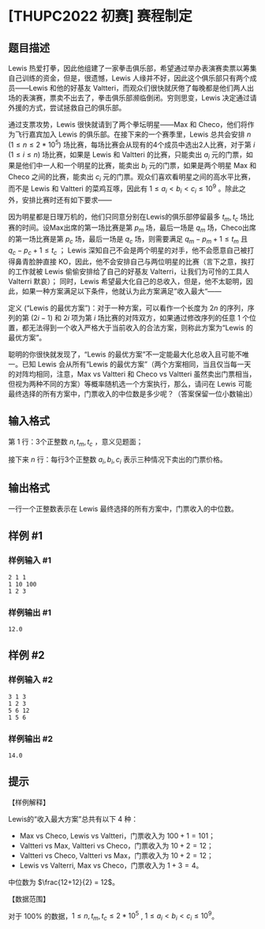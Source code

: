 # [THUPC2022 初赛] 赛程制定

## 题目描述

Lewis 热爱打拳，因此他组建了一家拳击俱乐部，希望通过举办表演赛卖票以筹集自己训练的资金，但是，很遗憾，Lewis 人缘并不好，因此这个俱乐部只有两个成员——Lewis 和他的好基友 Valtteri，而观众们很快就厌倦了每晚都是他们两人出场的表演赛，票卖不出去了，拳击俱乐部濒临倒闭。穷则思变，Lewis 决定通过请外援的方式，尝试拯救自己的俱乐部。

通过支票攻势，Lewis 很快就请到了两个拳坛明星——Max 和 Checo，他们将作为飞行嘉宾加入 Lewis 的俱乐部。在接下来的一个赛季里，Lewis 总共会安排 $n$ $(1 \le n \le 2*10^5)$ 场比赛，每场比赛会从现有的4个成员中选出2人比赛，对于第 $i$ $(1 \le i \le n)$ 场比赛，如果是 Lewis 和 Valtteri 的比赛，只能卖出 $a_{i}$ 元的门票，如果是他们中一人和一个明星的比赛，能卖出 $b_i$ 元的门票，如果是两个明星 Max 和 Checo 之间的比赛，能卖出 $c_i$ 元的门票。观众们喜欢看明星之间的高水平比赛，而不是 Lewis 和 Valtteri 的菜鸡互啄，因此有 $1 \le a_{i} < b_{i} < c_{i} \le 10^9$ 。除此之外，安排比赛时还有如下要求——

因为明星都是日理万机的，他们只同意分别在Lewis的俱乐部停留最多 $t_m, t_c$ 场比赛的时间。设Max出席的第一场比赛是第 $p_m$ 场，最后一场是 $q_{m}$ 场，Checo出席的第一场比赛是第 $p_c$ 场，最后一场是 $q_c$ 场，则需要满足 $q_m - p_m +1 \le t_m$ 且 $q_c - p_c +1 \le t_c$ ；
Lewis 深知自己不会是两个明星的对手，他不会愿意自己被打得鼻青脸肿直接 KO，因此，他不会安排自己与两位明星的比赛（言下之意，挨打的工作就被 Lewis 偷偷安排给了自己的好基友 Valterri，让我们为可怜的工具人 Valterri 默哀）；
同时，Lewis 希望最大化自己的总收入，但是，他不太聪明，因此，如果一种方案满足以下条件，他就认为此方案满足”收入最大“——

定义 (“Lewis 的最优方案”)：对于一种方案，可以看作一个长度为 $2n$ 的序列，序列的第 $(2i-1)$ 和 $2i$ 项为第 $i$ 场比赛的对阵双方，如果通过修改序列的任意 $1$ 个位置，都无法得到一个收入严格大于当前收入的合法方案，则称此方案为“Lewis 的最优方案”。

聪明的你很快就发现了，“Lewis 的最优方案”不一定能最大化总收入且可能不唯一。已知 Lewis 会从所有“Lewis 的最优方案”（两个方案相同，当且仅当每一天的对阵均相同，注意，Max vs Valtteri 和 Checo vs Valtteri 虽然卖出门票相当，但视为两种不同的方案）等概率随机选一个方案执行，那么，请问在 Lewis 可能最终选择的所有方案中，门票收入的中位数是多少呢？（答案保留一位小数输出）

## 输入格式

第 $1$ 行：3个正整数 $n,t_m, t_c$ ，意义见题面；

接下来 $n$ 行：每行3个正整数 $a_i, b_i, c_i$ 表示三种情况下卖出的门票价格。

## 输出格式

一行一个正整数表示在 Lewis 最终选择的所有方案中，门票收入的中位数。

## 样例 #1

### 样例输入 #1
```
2 1 1
1 10 100
1 2 3
```

### 样例输出 #1

```
12.0
```

## 样例 #2

### 样例输入 #2
```
3 1 3
1 2 3
5 6 12
1 5 6
```

### 样例输出 #2

```
14.0
```

## 提示

【样例解释】

Lewis的“收入最大方案”总共有以下 $4$ 种：

- Max vs Checo, Lewis vs Valtteri，门票收入为 $100+1=101$；
- Valtteri vs Max, Valtteri vs Checo，门票收入为 $10+2=12$；
- Valtteri vs Checo, Valtteri vs Max，门票收入为 $10+2=12$；
- Lewis vs Valterri, Max vs Checo，门票收入为 $1+3=4$。

中位数为 $\frac{12+12}{2} = 12$。

【数据范围】

对于 $100\%$ 的数据，$1 \le n, t_m, t_c \le 2*10^5$ , $1 \le a_{i} < b_{i} < c_{i} \le 10^9$。
